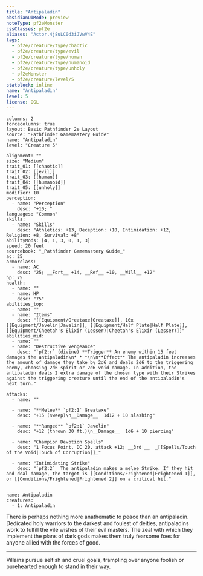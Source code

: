 ```yaml
---
title: "Antipaladin"
obsidianUIMode: preview
noteType: pf2eMonster
cssClasses: pf2e
aliases: "Actor.4j8uLC0d3iJVwV4E" 
tags:
  - pf2e/creature/type/chaotic
  - pf2e/creature/type/evil
  - pf2e/creature/type/human
  - pf2e/creature/type/humanoid
  - pf2e/creature/type/unholy
  - pf2eMonster
  - pf2e/creature/level/5
statblock: inline
name: "Antipaladin"
level: 5
license: OGL
---
```


```statblock
columns: 2
forcecolumns: true
layout: Basic Pathfinder 2e Layout
source: "Pathfinder Gamemastery Guide"
name: "Antipaladin"
level: "Creature 5"

alignment: ""
size: "Medium"
trait_01: [[chaotic]]
trait_02: [[evil]]
trait_03: [[human]]
trait_04: [[humanoid]]
trait_05: [[unholy]]
modifier: 10
perception:
  - name: "Perception"
    desc: "+10; "
languages: "Common"
skills:
  - name: "Skills"
    desc: "Athletics: +13, Deception: +10, Intimidation: +12, Religion: +8, Survival: +8"
abilityMods: [4, 1, 3, 0, 1, 3]
speed: 20 feet
sourcebook: "_Pathfinder Gamemastery Guide_"
ac: 25
armorclass:
  - name: AC
    desc: "25; __Fort__ +14, __Ref__ +10, __Will__ +12"
hp: 75
health:
  - name: ""
  - name: HP
    desc: "75"
abilities_top:
  - name: ""
  - name: "Items"
    desc: "[[Equipment/Greataxe|Greataxe]], 10x [[Equipment/Javelin|Javelin]], [[Equipment/Half Plate|Half Plate]], [[Equipment/Cheetah's Elixir (Lesser)|Cheetah's Elixir (Lesser)]]"
abilities_mid:
  - name: ""
  - name: "Destructive Vengeance"
    desc: "`pf2:r` (divine) **Trigger** An enemy within 15 feet damages the antipaladin\n* * *\n\n**Effect** The antipaladin increases the amount of damage they take by 2d6 and deals 2d6 to the triggering enemy, choosing 2d6 spirit or 2d6 void damage. In addition, the antipaladin deals 2 extra damage of the chosen type with their Strikes against the triggering creature until the end of the antipaladin's next turn."

attacks:
  - name: ""

  - name: "**Melee** `pf2:1` Greataxe"
    desc: "+15 (sweep)\n__Damage__  1d12 + 10 slashing"

  - name: "**Ranged** `pf2:1` Javelin"
    desc: "+12 (thrown 30 ft.)\n__Damage__  1d6 + 10 piercing"

  - name: "Champion Devotion Spells"
    desc: "1 Focus Point, DC 20, attack +12; __3rd __  _[[Spells/Touch of the Void|Touch of Corruption]]_"

  - name: "Intimidating Strike"
    desc: "`pf2:2`  The antipaladin makes a melee Strike. If they hit and deal damage, the target is [[Conditions/Frightened|Frightened 1]], or [[Conditions/Frightened|Frightened 2]] on a critical hit."
 
```

```encounter-table
name: Antipaladin
creatures:
  - 1: Antipaladin
```



There is perhaps nothing more anathematic to peace than an antipaladin. Dedicated holy warriors to the darkest and foulest of deities, antipaladins work to fulfill the vile wishes of their evil masters. The zeal with which they implement the plans of dark gods makes them truly fearsome foes for anyone allied with the forces of good.

* * *

Villains pursue selfish and cruel goals, trampling over anyone foolish or purehearted enough to stand in their way.

